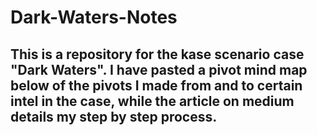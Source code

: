 # Dark-Waters-Notes

## This is a repository for the kase scenario case "Dark Waters". I have pasted a pivot mind map below of the pivots I made from and to certain intel in the case, while the article on medium details my step by step process.  

